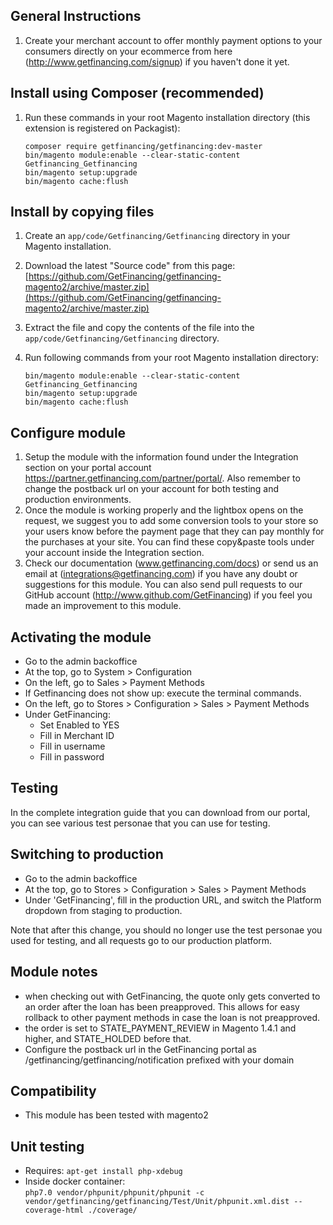 General Instructions
-----------------------------
1. Create your merchant account to offer monthly payment options to your consumers directly on your ecommerce from here (http://www.getfinancing.com/signup) if you haven't done it yet.

Install using Composer (recommended)
----------------------------

1. Run these commands in your root Magento installation directory (this extension is registered on Packagist):

    ```
    composer require getfinancing/getfinancing:dev-master
    bin/magento module:enable --clear-static-content Getfinancing_Getfinancing
    bin/magento setup:upgrade
    bin/magento cache:flush
    ```

Install by copying files
----------------------------

1. Create an `app/code/Getfinancing/Getfinancing` directory in your Magento installation.
2. Download the latest "Source code" from this page: [https://github.com/GetFinancing/getfinancing-magento2/archive/master.zip](https://github.com/GetFinancing/getfinancing-magento2/archive/master.zip)
3. Extract the file and copy the contents of the file into the `app/code/Getfinancing/Getfinancing` directory.
4. Run following commands from your root Magento installation directory:

    ```
    bin/magento module:enable --clear-static-content Getfinancing_Getfinancing
    bin/magento setup:upgrade
    bin/magento cache:flush
    ```

Configure module
---------------------

1. Setup the module with the information found under the Integration section on your portal account https://partner.getfinancing.com/partner/portal/. Also remember to change the postback url on your account for both testing and production environments.
2. Once the module is working properly and the lightbox opens on the request, we suggest you to add some conversion tools to your store so your users know before the payment page that they can pay monthly for the purchases at your site. You can find these copy&paste tools under your account inside the Integration section.
3. Check our documentation (www.getfinancing.com/docs) or send us an email at (integrations@getfinancing.com) if you have any doubt or suggestions for this module. You can also send pull requests to our GitHub account (http://www.github.com/GetFinancing) if you feel you made an improvement to this module.

Activating the module
---------------------
 - Go to the admin backoffice
 - At the top, go to System > Configuration
 - On the left, go to Sales > Payment Methods
 - If Getfinancing does not show up:
   execute the terminal commands.
 - On the left, go to Stores > Configuration > Sales > Payment Methods
 - Under GetFinancing:
   - Set Enabled to YES
   - Fill in Merchant ID
   - Fill in username
   - Fill in password


Testing
-------

In the complete integration guide that you can download from our portal,
you can see various test personae that you can use for testing.

Switching to production
-----------------------

 - Go to the admin backoffice
 - At the top, go to  Stores > Configuration > Sales > Payment Methods
 - Under 'GetFinancing', fill in the production URL, and switch the Platform
   dropdown from staging to production.

Note that after this change, you should no longer use the test personae you
used for testing, and all requests go to our production platform.

Module notes
------------
 - when checking out with GetFinancing, the quote only gets converted to
   an order after the loan has been preapproved.  This allows for easy
   rollback to other payment methods in case the loan is not preapproved.
 - the order is set to STATE_PAYMENT_REVIEW in Magento 1.4.1 and higher,
   and STATE_HOLDED before that.
 - Configure the postback url in the GetFinancing portal as
   /getfinancing/getfinancing/notification
   prefixed with your domain

Compatibility
-------------
 - This module has been tested with magento2

Unit testing
------------
- Requires: `apt-get install php-xdebug`
- Inside docker container:\
`php7.0 vendor/phpunit/phpunit/phpunit -c vendor/getfinancing/getfinancing/Test/Unit/phpunit.xml.dist --coverage-html ./coverage/`

